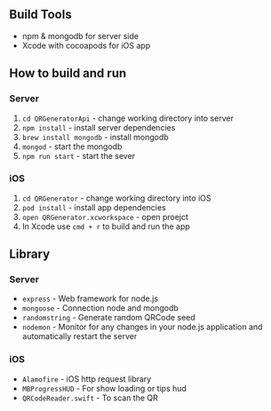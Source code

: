 ## Build Tools

* npm & mongodb for server side
* Xcode with cocoapods for iOS app

## How to build and run

### Server

1. `cd QRGeneratorApi` - change working directory into server
2. `npm install` - install server dependencies
3. `brew install mongodb` - install mongodb
4. `mongod` - start the mongodb
5. `npm run start` - start the sever

### iOS

1. `cd QRGenerator` - change working directory into iOS
2. `pod install` - install app dependencies
3. `open QRGenerator.xcworkspace` - open proejct
4. In Xcode use `cmd + r` to build and run the app

## Library

### Server

* `express` - Web framework for node.js
* `mongoose` - Connection node and mongodb
* `randomstring` - Generate random QRCode seed
* `nodemon` - Monitor for any changes in your node.js application and automatically restart the server

### iOS

* `Alamofire` - iOS http request library
* `MBProgressHUD` - For show loading or tips hud
* `QRCodeReader.swift` - To scan the QR